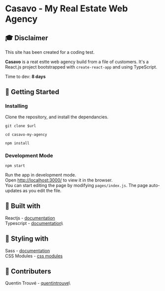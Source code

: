 # Casavo - My Real Estate Web Agency

## 🎓 Disclaimer

This site has been created for a coding test. 

**Casavo** is a reat estte web agency build from a file of customers. It's a React.js project bootstrapped with `create-react-app` and using TypeScript.

Time to dev: **8 days**

## 🚀 Getting Started

### Installing

Clone the repository, and install the dependancies.

```
git clone $url
```

```
cd casavo-my-agency
```

```
npm install
```

### Development Mode

```
npm start
```

Run the app in development mode.\
Open [http://localhost:3000/](http://localhost:3000/) to view it in the browser.\
You can start editing the page by modifying `pages/index.js`. The page auto-updates as you edit the file.


## 🔨 Built with

Reactjs - [documentation](https://reactjs.org/)\
Typescript - [documentation](https://www.typescriptlang.org/docs/)\

## 🎨 Styling with

Sass - [documentation](https://sass-lang.com/documentation/)\
CSS Modules - [css modules](https://create-react-app.dev/docs/adding-a-css-modules-stylesheet)

## 👥 Contributers

Quentin Trouvé - [quentintrouve](https://github.com/quentintrouve)\
